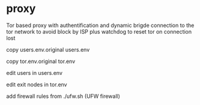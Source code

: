 # proxy
Tor based proxy with authentification and dynamic brigde connection to the tor network to avoid block by ISP plus watchdog to reset tor on connection lost

copy users.env.original users.env

copy tor.env.original tor.env

edit users in users.env

edit exit nodes in tor.env

add firewall rules from ./ufw.sh (UFW firewall)
